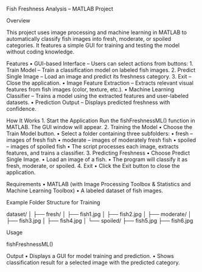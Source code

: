 Fish Freshness Analysis – MATLAB Project

Overview

This project uses image processing and machine learning in MATLAB to automatically classify fish images into fresh, moderate, or spoiled categories. It features a simple GUI for training and testing the model without coding knowledge.

Features
	•	GUI-based Interface – Users can select actions from buttons:
	1.	Train Model – Train a classification model on labeled fish images.
	2.	Predict Single Image – Load an image and predict its freshness category.
	3.	Exit – Close the application.
	•	Image Feature Extraction – Extracts relevant visual features from fish images (color, texture, etc.).
	•	Machine Learning Classifier – Trains a model using the extracted features and user-labeled datasets.
	•	Prediction Output – Displays predicted freshness with confidence.

How It Works
	1.	Start the Application
Run the fishFreshnessML() function in MATLAB. The GUI window will appear.
	2.	Training the Model
	•	Choose the Train Model button.
	•	Select a folder containing three subfolders:
	•	fresh – images of fresh fish
	•	moderate – images of moderately fresh fish
	•	spoiled – images of spoiled fish
	•	The script processes each image, extracts features, and trains a classifier.
	3.	Predicting Freshness
	•	Choose Predict Single Image.
	•	Load an image of a fish.
	•	The program will classify it as fresh, moderate, or spoiled.
	4.	Exit
	•	Click the Exit button to close the application.

Requirements
	•	MATLAB (with Image Processing Toolbox & Statistics and Machine Learning Toolbox)
	•	A labeled dataset of fish images.

Example Folder Structure for Training

dataset/
│
├── fresh/
│   ├── fish1.jpg
│   ├── fish2.jpg
│
├── moderate/
│   ├── fish3.jpg
│   ├── fish4.jpg
│
└── spoiled/
    ├── fish5.jpg
    ├── fish6.jpg

Usage

fishFreshnessML()

Output
	•	Displays a GUI for model training and prediction.
	•	Shows classification result for a selected image with the predicted category.



